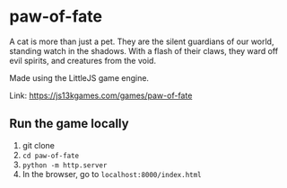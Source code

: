 # paw-of-fate

A cat is more than just a pet. They are the silent guardians of our world, standing watch in the shadows. With a flash of their claws, they ward off evil spirits, and creatures from the void.

Made using the LittleJS game engine.

Link: https://js13kgames.com/games/paw-of-fate

## Run the game locally

1. git clone
2. `cd paw-of-fate`
3. `python -m http.server`
4. In the browser, go to `localhost:8000/index.html`
